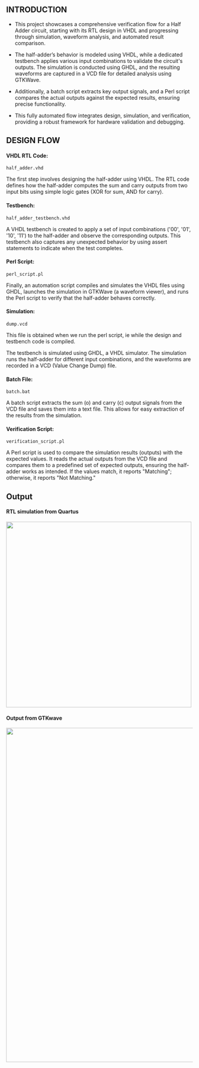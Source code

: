 ## INTRODUCTION

* This project showcases a comprehensive verification flow for a Half Adder circuit, starting with its RTL design
   in VHDL and progressing through simulation, waveform analysis, and automated result comparison. 

* The half-adder’s behavior is modeled using VHDL, while a dedicated testbench applies various input combinations to validate the circuit's outputs.
  The simulation is conducted using GHDL, and the resulting waveforms are captured in a VCD file for detailed analysis using GTKWave. 

* Additionally, a batch script extracts key output signals, and a Perl script compares the actual outputs against the expected results,
  ensuring precise functionality. 

* This fully automated flow integrates design, simulation, and verification,
  providing a robust framework for hardware validation and debugging.

## DESIGN FLOW 

#### VHDL RTL Code:

    half_adder.vhd

The first step involves designing the half-adder using VHDL. The RTL code defines how the half-adder computes the sum and carry outputs from two input bits using simple logic gates (XOR for sum, AND for carry).

#### Testbench:

    half_adder_testbench.vhd

A VHDL testbench is created to apply a set of input combinations ('00', '01', '10', '11') to the half-adder and observe the corresponding outputs. This testbench also captures any unexpected behavior by using assert statements to indicate when the test completes.

#### Perl Script:

    perl_script.pl

Finally, an automation script compiles and simulates the VHDL files using GHDL, launches the simulation in GTKWave (a waveform viewer), and runs the Perl script to verify that the half-adder behaves correctly.

#### Simulation:

    dump.vcd
    
This file is obtained when we run the perl script, ie while the design and testbench code is compiled.

The testbench is simulated using GHDL, a VHDL simulator. The simulation runs the half-adder for different input combinations, and the waveforms are recorded in a VCD (Value Change Dump) file.

#### Batch File:
    
    batch.bat

A batch script extracts the sum (o) and carry (c) output signals from the VCD file and saves them into a text file. This allows for easy extraction of the results from the simulation.

#### Verification Script:

    verification_script.pl
    
A Perl script is used to compare the simulation results (outputs) with the expected values. It reads the actual outputs from the VCD file and compares them to a predefined set of expected outputs, ensuring the half-adder works as intended. If the values match, it reports "Matching"; otherwise, it reports "Not Matching."

## Output

#### RTL simulation from Quartus
<img src="https://github.com/user-attachments/assets/026743ba-cc52-4503-a41a-30422801e83c" width="500"/>


#### Output from GTKwave

<img src="https://github.com/user-attachments/assets/04705465-1382-418d-a3d3-02729697d2f7" width="900"/>



